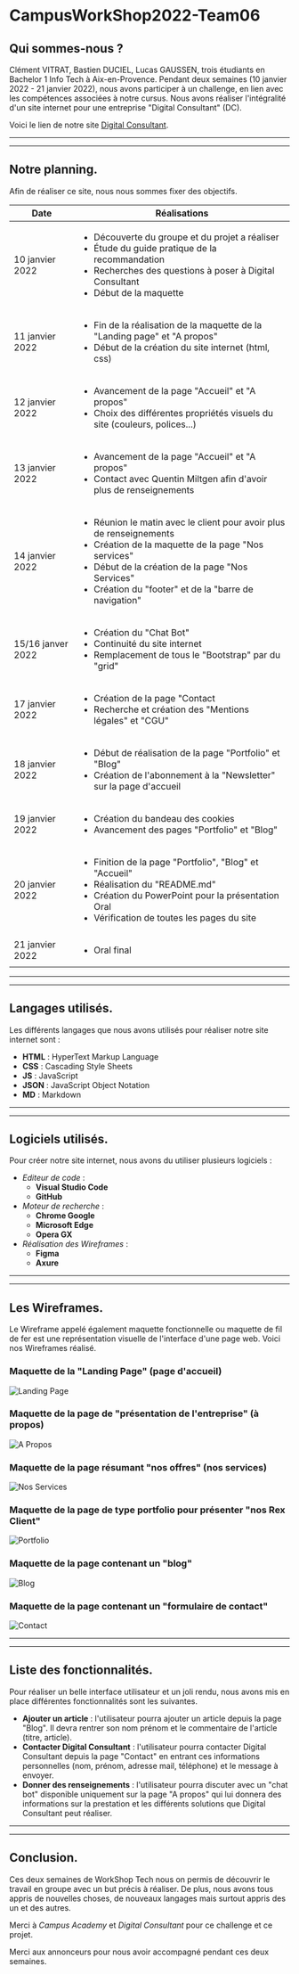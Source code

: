 # CampusWorkShop2022-Team06

## Qui sommes-nous ?
Clément VITRAT, Bastien DUCIEL, Lucas GAUSSEN, trois étudiants en Bachelor 1 Info Tech à Aix-en-Provence. Pendant deux semaines (10 janvier 2022 - 21 janvier 2022), nous avons participer à un challenge, en lien avec les compétences associées à notre cursus. Nous avons réaliser l'intégralité d'un site internet pour une entreprise "Digital Consultant" (DC).

Voici le lien de notre site [Digital Consultant](https://campusteam06.github.io/CampusWorkshop2022-Team06/).

-------------------------
-------------------------

## Notre planning.
Afin de réaliser ce site, nous nous sommes fixer des objectifs.

|Date           |          Réalisations                                 |
|---------------|-------------------------------------------------------|
|10 janvier 2022|<ul><li>Découverte du groupe et du projet a réaliser</li><li>Étude du guide    pratique de la recommandation</li><li>Recherches des questions à poser à Digital Consultant</li><li>Début de la maquette</li></ul>|
|11 janvier 2022|<ul><li>Fin de la réalisation de la maquette de la "Landing page" et "A propos"</li><li>Début de la création du site internet (html, css)</li></ul>|
|12 janvier 2022|<ul><li>Avancement de la page "Accueil" et "A propos"</li><li>Choix des différentes propriétés visuels du site (couleurs, polices...)</ul>|
|13 janvier 2022|<ul><li>Avancement de la page "Accueil" et "A propos"</li><li>Contact avec Quentin Miltgen afin d'avoir plus de renseignements</li></ul>|
|14 janvier 2022|<ul><li>Réunion le matin avec le client pour avoir plus de renseignements</li><li>Création de la maquette de la page "Nos services"</li><li>Début de la création de la page "Nos Services"</li><li>Création du "footer" et de la "barre de navigation"</li></ul>|
|15/16 janver 2022|<ul><li>Création du "Chat Bot"</li><li>Continuité du site internet</li><li>Remplacement de tous le "Bootstrap" par du "grid"</li></ul>|
|17 janvier 2022|<ul><li>Création de la page "Contact</li><li>Recherche et création des "Mentions légales" et "CGU"</li></ul>|
|18 janvier 2022|<ul><li>Début de réalisation de la page "Portfolio" et "Blog"</li><li>Création de l'abonnement à la "Newsletter" sur la page d'accueil</li></ul>|
|19 janvier 2022|<ul><li>Création du bandeau des cookies</li><li>Avancement des pages "Portfolio" et "Blog"</li></ul>|
|20 janvier 2022|<ul><li>Finition de la page "Portfolio", "Blog" et "Accueil"</li><li>Réalisation du "README.md"</li><li>Création du PowerPoint pour la présentation Oral</li><li>Vérification de toutes les pages du site</li></ul>|
|21 janvier 2022|<ul><li>Oral final</li></ul>|

-------------------------
-------------------------

## Langages utilisés.
Les différents langages que nous avons utilisés pour réaliser notre site internet sont :
* __HTML__ : HyperText Markup Language
* __CSS__ : Cascading Style Sheets
* __JS__ : JavaScript
* __JSON__ : JavaScript Object Notation
* __MD__ : Markdown

-------------------------
-------------------------

## Logiciels utilisés.
Pour créer notre site internet, nous avons du utiliser plusieurs logiciels :
* *Editeur de code* :
    * __Visual Studio Code__
    * __GitHub__
* *Moteur de recherche* :
    * __Chrome Google__
    * __Microsoft Edge__
    * __Opera GX__
* *Réalisation des Wireframes* :
    * __Figma__
    * __Axure__

-------------------------
-------------------------

## Les Wireframes.
Le Wireframe appelé également maquette fonctionnelle ou maquette de fil de fer est une représentation visuelle de l'interface d'une page web. Voici nos Wireframes réalisé.

### __Maquette de la "Landing Page" (page d'accueil)__
<img src="Maquette/Landing Page.png" alt="Landing Page"/>

<br>

### __Maquette de la page de "présentation de l'entreprise" (à propos)__
<img src="Maquette/A Propos.png" alt="A Propos"/>

<br>

### __Maquette de la page résumant "nos offres" (nos services)__
<img src="Maquette/Services.png" alt="Nos Services"/>

<br>

### __Maquette de la page de type portfolio pour présenter "nos Rex Client"__
<img src="Maquette/Portfolio.png" alt="Portfolio"/>

<br>

### __Maquette de la page contenant un "blog"__
<img src="Maquette/Blog.png" alt="Blog"/>

<br>

### __Maquette de la page contenant un "formulaire de contact"__
<img src="Maquette/Contact.png" alt="Contact"/>

-------------------------
-------------------------

## Liste des fonctionnalités.
Pour réaliser un belle interface utilisateur et un joli rendu, nous avons mis en place différentes fonctionnalités sont les suivantes.
* __Ajouter un article__ : l'utilisateur pourra ajouter un article depuis la page "Blog". Il devra rentrer son nom prénom et le commentaire de l'article (titre, article).
* __Contacter Digital Consultant__ : l'utilisateur pourra contacter Digital Consultant depuis la page "Contact" en entrant ces informations personnelles (nom, prénom, adresse mail, téléphone) et le message à envoyer.
* __Donner des renseignements__ : l'utilisateur pourra discuter avec un "chat bot" disponible uniquement sur la page "A propos" qui lui donnera des informations sur la prestation et les différents solutions que Digital Consultant peut réaliser.

-------------------------
-------------------------

## Conclusion.
Ces deux semaines de WorkShop Tech nous on permis de découvrir le travail en groupe avec un but précis à réaliser. De plus, nous avons tous appris de nouvelles choses, de nouveaux langages mais surtout appris des un et des autres.

Merci à *Campus Academy* et *Digital Consultant* pour ce challenge et ce projet.

Merci aux annonceurs pour nous avoir accompagné pendant ces deux semaines.

